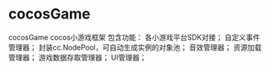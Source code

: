 # cocosGame
cocosGame
cocos小游戏框架 包含功能： 各小游戏平台SDK对接； 自定义事件管理器； 封装cc.NodePool，可自动生成实例的对象池； 音效管理器； 资源加载管理器； 游戏数据存取管理器； UI管理器；
